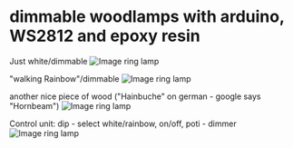 # dimmable woodlamps with arduino, WS2812 and epoxy resin

Just white/dimmable
![Image ring lamp](https://github.com/Daniel595/WS28XX/blob/master/LED_ring/pictures/ring_white.jpg)

"walking Rainbow"/dimmable
![Image ring lamp](https://github.com/Daniel595/WS28XX/blob/master/LED_ring/pictures/ring_rainbow.jpg)

another nice piece of wood ("Hainbuche" on german - google says "Hornbeam")
![Image ring lamp](https://github.com/Daniel595/WS28XX/blob/master/LED_ring/pictures/wild_white.jpg)

Control unit: dip - select white/rainbow, on/off, poti - dimmer
![Image ring lamp](https://github.com/Daniel595/WS28XX/blob/master/LED_ring/pictures/control_unit.jpg)


